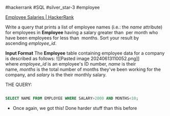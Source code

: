 #hackerrank #SQL #silver_star-3 #employee

[Employee Salaries | HackerRank](https://www.hackerrank.com/challenges/salary-of-employees/problem?isFullScreen=true)

Write a query that prints a list of employee names (i.e.: the _name_ attribute) for employees in **Employee** having a salary greater than  per month who have been employees for less than  months. Sort your result by ascending _employee_id_.

**Input Format**
The **Employee** table containing employee data for a company is described as follows:
![[Pasted image 20240613110052.png]]
where _employee_id_ is an employee's ID number, _name_ is their name, _months_ is the total number of months they've been working for the company, and _salary_ is the their monthly salary.

THE QUERY:
```sql

SELECT NAME FROM EMPLOYEE WHERE SALARY>2000 AND MONTHS<10;
```
- Once again, we got this! Done harder stuff than this before